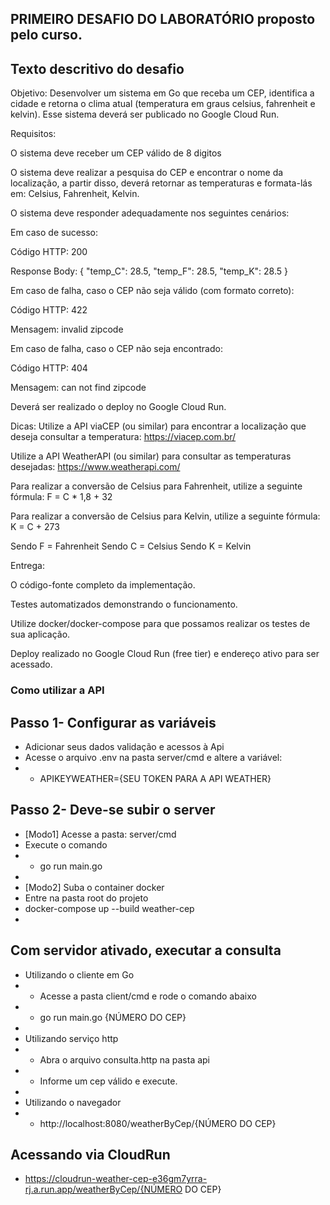 ## PRIMEIRO DESAFIO DO LABORATÓRIO proposto pelo curso.

## Texto descritivo do desafio
 Objetivo: Desenvolver um sistema em Go que receba um CEP, identifica a cidade e retorna o clima atual (temperatura em graus celsius, fahrenheit e kelvin). Esse sistema deverá ser publicado no Google Cloud Run.

Requisitos:

O sistema deve receber um CEP válido de 8 digitos

O sistema deve realizar a pesquisa do CEP e encontrar o nome da localização, a partir disso, deverá retornar as temperaturas e formata-lás em: Celsius, Fahrenheit, Kelvin.

O sistema deve responder adequadamente nos seguintes cenários:

Em caso de sucesso:

Código HTTP: 200

Response Body: { "temp_C": 28.5, "temp_F": 28.5, "temp_K": 28.5 }

Em caso de falha, caso o CEP não seja válido (com formato correto):

Código HTTP: 422

Mensagem: invalid zipcode

​​​Em caso de falha, caso o CEP não seja encontrado:

Código HTTP: 404

Mensagem: can not find zipcode

Deverá ser realizado o deploy no Google Cloud Run.


Dicas:
Utilize a API viaCEP (ou similar) para encontrar a localização que deseja consultar a temperatura: https://viacep.com.br/

Utilize a API WeatherAPI (ou similar) para consultar as temperaturas desejadas: https://www.weatherapi.com/

Para realizar a conversão de Celsius para Fahrenheit, utilize a seguinte fórmula: F = C * 1,8 + 32

Para realizar a conversão de Celsius para Kelvin, utilize a seguinte fórmula: K = C + 273

Sendo F = Fahrenheit
Sendo C = Celsius
Sendo K = Kelvin

Entrega:

O código-fonte completo da implementação.

Testes automatizados demonstrando o funcionamento.

Utilize docker/docker-compose para que possamos realizar os testes de sua aplicação.

Deploy realizado no Google Cloud Run (free tier) e endereço ativo para ser acessado.


### Como utilizar a API

## Passo 1- Configurar as variáveis
- Adicionar seus dados validação e acessos à Api
- Acesse o arquivo .env na pasta server/cmd e altere a variável:
- - APIKEYWEATHER={SEU TOKEN PARA A API WEATHER}

## Passo 2- Deve-se subir o server
- [Modo1] Acesse a pasta: server/cmd
- Execute o comando 
- - go run main.go
-
- [Modo2] Suba o container docker
- Entre na pasta root do projeto
- docker-compose up --build weather-cep
- 

## Com servidor ativado, executar a consulta
- Utilizando o cliente em Go
- - Acesse a pasta client/cmd e rode o comando abaixo
- - go run main.go {NÚMERO DO CEP}
-
- Utilizando serviço http
- - Abra o arquivo consulta.http na pasta api
- - Informe um cep válido e execute.
-
- Utilizando o navegador
- - http://localhost:8080/weatherByCep/{NÚMERO DO CEP}

## Acessando via CloudRun
- https://cloudrun-weather-cep-e36gm7yrra-rj.a.run.app/weatherByCep/{NÚMERO DO CEP}

